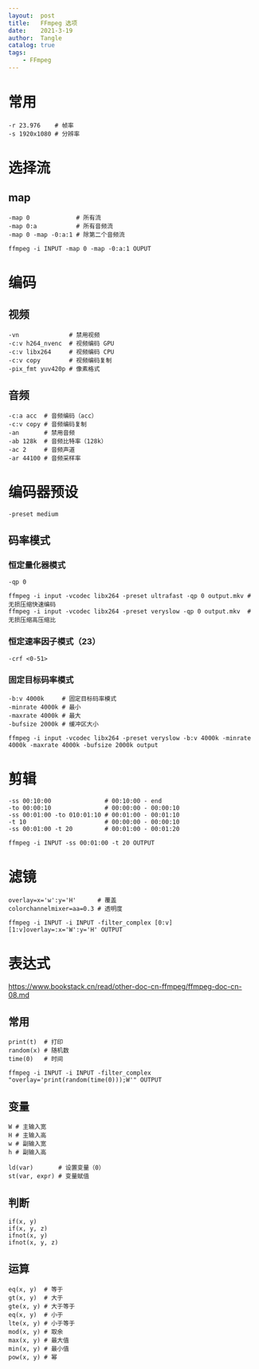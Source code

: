 ```yaml
---
layout:  post
title:   FFmpeg 选项
date:    2021-3-19
author:  Tangle
catalog: true
tags:
    - FFmpeg
---
```


# 常用

```
-r 23.976    # 帧率
-s 1920x1080 # 分辨率
```

# 选择流

## map

```
-map 0             # 所有流
-map 0:a           # 所有音频流
-map 0 -map -0:a:1 # 除第二个音频流
```

```
ffmpeg -i INPUT -map 0 -map -0:a:1 OUPUT
```

# 编码

## 视频

```
-vn              # 禁用视频
-c:v h264_nvenc  # 视频编码 GPU
-c:v libx264     # 视频编码 CPU
-c:v copy        # 视频编码复制
-pix_fmt yuv420p # 像素格式
```

## 音频

```
-c:a acc  # 音频编码（acc）
-c:v copy # 音频编码复制
-an       # 禁用音频
-ab 128k  # 音频比特率（128k）
-ac 2     # 音频声道
-ar 44100 # 音频采样率
```

# 编码器预设

```
-preset medium
```

## 码率模式

### 恒定量化器模式

```
-qp 0
```

```
ffmpeg -i input -vcodec libx264 -preset ultrafast -qp 0 output.mkv # 无损压缩快速编码
ffmpeg -i input -vcodec libx264 -preset veryslow -qp 0 output.mkv  # 无损压缩高压缩比
```

### 恒定速率因子模式（23）

```
-crf <0-51>
```

### 固定目标码率模式

```
-b:v 4000k     # 固定目标码率模式
-minrate 4000k # 最小
-maxrate 4000k # 最大
-bufsize 2000k # 缓冲区大小
```

```
ffmpeg -i input -vcodec libx264 -preset veryslow -b:v 4000k -minrate 4000k -maxrate 4000k -bufsize 2000k output
```

# 剪辑

```
-ss 00:10:00               # 00:10:00 - end
-to 00:00:10               # 00:00:00 - 00:00:10
-ss 00:01:00 -to 010:01:10 # 00:01:00 - 00:01:10
-t 10                      # 00:00:00 - 00:00:10
-ss 00:01:00 -t 20         # 00:01:00 - 00:01:20
```

```
ffmpeg -i INPUT -ss 00:01:00 -t 20 OUTPUT
```

# 滤镜

```
overlay=x='w':y='H'      # 覆盖
colorchannelmixer=aa=0.3 # 透明度
```

```
ffmpeg -i INPUT -i INPUT -filter_complex [0:v][1:v]overlay=:x='W':y='H' OUTPUT
```

# 表达式

<https://www.bookstack.cn/read/other-doc-cn-ffmpeg/ffmpeg-doc-cn-08.md>

## 常用

```
print(t)  # 打印
random(x) # 随机数
time(0)   # 时间
```

```
ffmpeg -i INPUT -i INPUT -filter_complex "overlay='print(random(time(0)));W'" OUTPUT
```

## 变量

```
W # 主输入宽
H # 主输入高
w # 副输入宽
h # 副输入高
```

```
ld(var)       # 设置变量（0）
st(var, expr) # 变量赋值
```

## 判断

```
if(x, y)
if(x, y, z)
ifnot(x, y)
ifnot(x, y, z)
```

## 运算

```
eq(x, y)  # 等于
gt(x, y)  # 大于
gte(x, y) # 大于等于
eq(x, y)  # 小于
lte(x, y) # 小于等于
mod(x, y) # 取余
max(x, y) # 最大值
min(x, y) # 最小值
pow(x, y) # 幂
```
